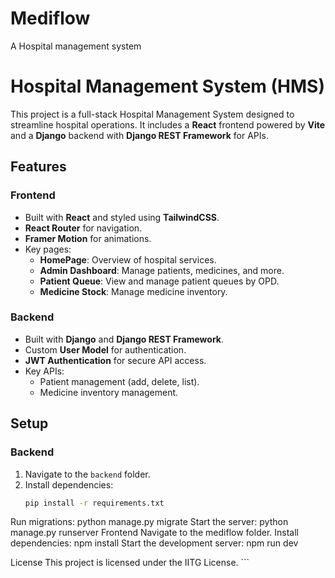 # Mediflow
A Hospital management system 
# Hospital Management System (HMS)

This project is a full-stack Hospital Management System designed to streamline hospital operations. It includes a **React** frontend powered by **Vite** and a **Django** backend with **Django REST Framework** for APIs.

## Features

### Frontend
- Built with **React** and styled using **TailwindCSS**.
- **React Router** for navigation.
- **Framer Motion** for animations.
- Key pages:
  - **HomePage**: Overview of hospital services.
  - **Admin Dashboard**: Manage patients, medicines, and more.
  - **Patient Queue**: View and manage patient queues by OPD.
  - **Medicine Stock**: Manage medicine inventory.

### Backend
- Built with **Django** and **Django REST Framework**.
- Custom **User Model** for authentication.
- **JWT Authentication** for secure API access.
- Key APIs:
  - Patient management (add, delete, list).
  - Medicine inventory management.

## Setup

### Backend
1. Navigate to the `backend` folder.
2. Install dependencies:
   ```sh
   pip install -r requirements.txt
Run migrations:
	python manage.py migrate
Start the server:
	python manage.py runserver
Frontend
Navigate to the mediflow folder.
Install dependencies:
	npm install
Start the development server:
 	npm run dev

License
This project is licensed under the IITG License. ```
